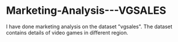 # Marketing-Analysis---VGSALES
I have done marketing analysis on the dataset "vgsales". The dataset contains details of video games in different region.
